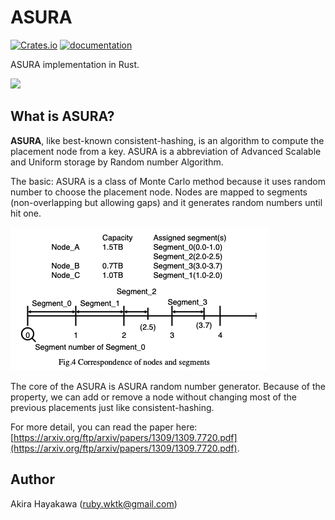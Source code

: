 # ASURA

[![Crates.io](https://img.shields.io/crates/v/asura.svg)](https://crates.io/crates/asura)
[![documentation](https://docs.rs/asura/badge.svg)](https://docs.rs/asura)

ASURA implementation in Rust.

![](https://xn----kx8am9osvhcni7kau6dfv3e.jinja-tera-gosyuin-meguri.com/wp-content/uploads/2019/01/37e22bc93935f5633fde07e8280f775c.jpg)

## What is ASURA?

**ASURA**, like best-known consistent-hashing, is an algorithm to compute the placement node from a key. ASURA is a abbreviation of Advanced Scalable
and Uniform storage by Random number Algorithm.

The basic: ASURA is a class of Monte Carlo method because it uses random number to choose the placement node. Nodes are mapped to segments (non-overlapping but allowing gaps) and it generates random numbers until hit one.

![](algorithm-segments.png)

The core of the ASURA is ASURA random number generator. Because of the property, we can add or remove a node without changing most of the previous placements just like consistent-hashing.

For more detail, you can read the paper here: [https://arxiv.org/ftp/arxiv/papers/1309/1309.7720.pdf](https://arxiv.org/ftp/arxiv/papers/1309/1309.7720.pdf).
## Author

Akira Hayakawa (ruby.wktk@gmail.com)
